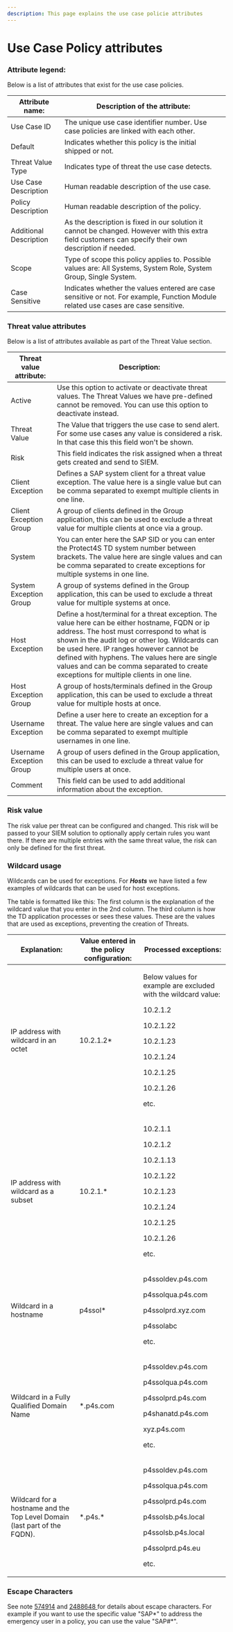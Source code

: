 ```yaml
---
description: This page explains the use case policie attributes
---
```


# Use Case Policy attributes

### **Attribute legend:**

Below is a list of attributes that exist for the use case policies.

| Attribute name:        | Description of the attribute:                                                                                                                          |
| ---------------------- | ------------------------------------------------------------------------------------------------------------------------------------------------------ |
| Use Case ID            | The unique use case identifier number. Use case policies are linked with each other.                                                                   |
| Default                | Indicates whether this policy is the initial shipped or not.                                                                                           |
| Threat Value Type      | Indicates type of threat the use case detects.                                                                                                         |
| Use Case Description   | Human readable description of the use case.                                                                                                            |
| Policy Description     | Human readable description of the policy.                                                                                                              |
| Additional Description | As the description is fixed in our solution it cannot be changed. However with this extra field customers can specify their own description if needed. |
| Scope                  | Type of scope this policy applies to. Possible values are: All Systems, System Role, System Group, Single System.                                      |
| Case Sensitive         | Indicates whether the values entered are case sensitive or not. For example, Function Module related use cases are case sensitive.                     |



### Threat value attributes

Below is a list of attributes available as part of the Threat Value section.

| Threat value attribute:  | Description:                                                                                                                                                                                                                                                                                                                                                                          |
| ------------------------ | ------------------------------------------------------------------------------------------------------------------------------------------------------------------------------------------------------------------------------------------------------------------------------------------------------------------------------------------------------------------------------------- |
| Active                   | Use this option to activate or deactivate threat values. The Threat Values we have pre-defined cannot be removed. You can use this option to deactivate instead.                                                                                                                                                                                                                      |
| Threat Value             | The Value that triggers the use case to send alert. For some use cases any value is considered a risk. In that case this this field won't be shown.                                                                                                                                                                                                                                   |
| Risk                     | This field indicates the risk assigned when a threat gets created and send to SIEM.                                                                                                                                                                                                                                                                                                   |
| Client Exception         | Defines a SAP system client for a threat value exception. The value here is a single value but can be comma separated to exempt multiple clients in one line.                                                                                                                                                                                                                         |
| Client Exception Group   | A group of clients defined in the Group application, this can be used to exclude a threat value for multiple clients at once via a group.                                                                                                                                                                                                                                             |
| System                   | You can enter here the SAP SID or you can enter the Protect4S TD system number between brackets. The value here are single values and can be comma separated to create exceptions for multiple systems in one line.                                                                                                                                                                   |
| System Exception Group   | A group of systems defined in the Group application, this can be used to exclude a threat value for multiple systems at once.                                                                                                                                                                                                                                                         |
| Host Exception           | Define a host/terminal for a threat exception. The value here can be either hostname, FQDN or ip address. The  host must correspond to what is shown in the audit log or other log. Wildcards can be used here. IP ranges however cannot be defined with hyphens. The values here are single values and can be comma separated to create exceptions for multiple clients in one line. |
| Host Exception Group     | A group of hosts/terminals defined in the Group application, this can be used to exclude a threat value for multiple hosts at once.                                                                                                                                                                                                                                                   |
| Username Exception       | Define a user here to create an exception for a threat. The value here are single values and can be comma separated to exempt multiple usernames in one line.                                                                                                                                                                                                                         |
| Username Exception Group | A group of users defined in the Group application, this can be used to exclude a threat value for multiple users at once.                                                                                                                                                                                                                                                             |
| Comment                  | This field can be used to add additional information about the exception.                                                                                                                                                                                                                                                                                                             |



### Risk value

The risk value per threat can be configured and changed. This risk will be passed to your SIEM solution to optionally apply certain rules you want there. If there are multiple entries with the same threat value, the risk can only be defined for the first threat.

### Wildcard usage

Wildcards can be used for exceptions. For _**Hosts**_ we have listed a few examples of wildcards that can be used for host exceptions.

The table is formatted like this: The first column is the explanation of the wildcard value that you enter in the 2nd column. The third column is how the TD application processes or sees these values. These are the values that are used as exceptions, preventing the creation of Threats.



| Explanation:                                                              | Value entered in the policy configuration: | Processed exceptions:                                                                                                                                                           |
| ------------------------------------------------------------------------- | ------------------------------------------ | ------------------------------------------------------------------------------------------------------------------------------------------------------------------------------- |
| IP address with wildcard in an octet                                      | 10.2.1.2\*                                 | <p>Below values for example are excluded with the wildcard value:</p><p>10.2.1.2</p><p>10.2.1.22</p><p>10.2.1.23</p><p>10.2.1.24</p><p>10.2.1.25</p><p>10.2.1.26</p><p>etc.</p> |
| IP address with wildcard as a subset                                      | 10.2.1.\*                                  | <p>10.2.1.1</p><p>10.2.1.2</p><p>10.2.1.13</p><p>10.2.1.22</p><p>10.2.1.23</p><p>10.2.1.24</p><p>10.2.1.25</p><p>10.2.1.26</p><p>etc.</p>                                       |
| Wildcard in a hostname                                                    | p4ssol\*                                   | <p>p4ssoldev.p4s.com</p><p>p4ssolqua.p4s.com</p><p>p4ssolprd.xyz.com</p><p>p4ssolabc</p><p>etc.</p>                                                                             |
| Wildcard in a Fully Qualified Domain Name                                 | \*.p4s.com                                 | <p>p4ssoldev.p4s.com</p><p>p4ssolqua.p4s.com</p><p>p4ssolprd.p4s.com</p><p>p4shanatd.p4s.com</p><p>xyz.p4s.com</p><p>etc.</p>                                                   |
| Wildcard for a hostname and the Top Level Domain (last part of the FQDN). | \*.p4s.\*                                  | <p>p4ssoldev.p4s.com</p><p>p4ssolqua.p4s.com</p><p>p4ssolprd.p4s.com</p><p>p4ssolsb.p4s.local</p><p>p4ssolsb.p4s.local</p><p>p4ssolprd.p4s.eu</p><p>etc.</p>                    |

### Escape Characters

See note [574914](https://launchpad.support.sap.com/#/notes/574914) and [2488648 ](https://launchpad.support.sap.com/#/notes/0002488648)for details about escape characters. For example if you want to use the specific value "SAP\*" to address the emergency user in a policy, you can use the value "SAP#\*".
